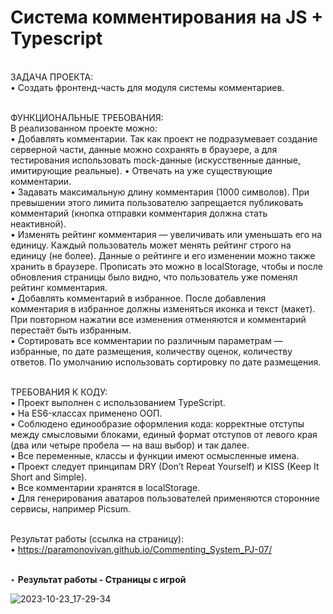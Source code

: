 # Система комментирования на JS + Typescript

<br>
ЗАДАЧА ПРОЕКТА:<br>
• Создать фронтенд-часть для модуля системы комментариев.<br><br>

ФУНКЦИОНАЛЬНЫЕ ТРЕБОВАНИЯ:<br>
В реализованном проекте можно:<br>
• Добавлять комментарии. Так как проект не подразумевает создание серверной части, данные можно сохранять в браузере, а для тестирования использовать mock-данные (искусственные данные, имитирующие реальные).
• Отвечать на уже существующие комментарии.<br>
• Задавать максимальную длину комментария (1000 символов). При превышении этого лимита пользователю запрещается публиковать комментарий (кнопка отправки комментария должна стать неактивной).<br>
• Изменять рейтинг комментария — увеличивать или уменьшать его на единицу. Каждый пользователь может менять рейтинг строго на единицу (не более). Данные о рейтинге и его изменении можно также хранить в браузере. Прописать это можно в localStorage, чтобы и после обновления страницы было видно, что пользователь уже поменял рейтинг комментария.<br>
• Добавлять комментарий в избранное. После добавления комментария в избранное должны изменяться иконка и текст (макет). При повторном нажатии все изменения отменяются и комментарий перестаёт быть избранным.<br>
• Сортировать все комментарии по различным параметрам — избранные, по дате размещения, количеству оценок, количеству ответов. По умолчанию использовать сортировку по дате размещения.<br><br>

ТРЕБОВАНИЯ К КОДУ:<br>
• Проект выполнен с использованием TypeScript.<br>
• На ES6-классах применено ООП.<br>
• Соблюдено единообразие оформления кода: корректные отступы между смысловыми блоками, единый формат отступов от левого края (два или четыре пробела — на ваш выбор) и так далее.<br>
• Все переменные, классы и функции имеют осмысленные имена.<br>
• Проект следует принципам DRY (Don’t Repeat Yourself) и KISS (Keep It Short and Simple).<br>
• Все комментарии хранятся в localStorage.<br>
• Для генерирования аватаров пользователей применяются сторонние сервисы, например Picsum.<br><br>


Результат работы (ссылка на страницу):<br>
• https://paramonovivan.github.io/Commenting_System_PJ-07/<br><br>

‣ <b>Результат работы - Страницы с игрой</b><br>

![2023-10-23_17-29-34](https://github.com/ParamonovIvan/Commenting_System_PJ-07/assets/131868856/4c7835ef-e1f3-42ba-a6f9-98064aa23d2d)
